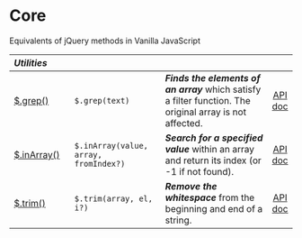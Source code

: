 # Core

Equivalents of jQuery methods in Vanilla JavaScript

<style>
th { text-align: left; font-style: italic; }
tr td:nth-child(1) { width: 10rem; }
tr td:nth-child(2) { width: 15rem; }
tr td:nth-child(3) { width: 45rem; }
</style>

| Utilities ||||
|:--|:--|:--|:--:|
| [$.grep()](?grep/) | `$.grep(text)` | **_Finds the elements of an array_** which satisfy a filter function. The original array is not affected. | [API doc](https://api.jquery.com/jQuery.grep/) |
| [$.inArray()](?inarray/) | `$.inArray(value, array, fromIndex?)` | **_Search for a specified value_** within an array and return its index (or -1 if not found). | [API doc](https://api.jquery.com/jQuery.inArray/) |
| [$.trim()](?trim/) | `$.trim(array, el, i?)` | **_Remove the whitespace_** from the beginning and end of a string. | [API doc](https://api.jquery.com/jQuery.trim/) |
